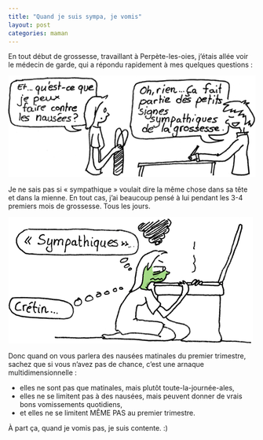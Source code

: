 ```yaml
---
title: "Quand je suis sympa, je vomis"
layout: post
categories: maman
---
```


En tout début de grossesse, travaillant à Perpète-les-oies, j’étais allée voir le médecin de garde, qui a répondu rapidement à mes quelques questions :

![— Et… qu'est-ce que je peux faire contre les nausées ? — Oh, rien… Ça fait partie des signes sympathiques de la grossesse.](/img/2013/130719a.png)

Je ne sais pas si « sympathique » voulait dire la même chose dans sa tête et dans la mienne. En tout cas, j’ai beaucoup pensé à lui pendant les 3-4 premiers mois de grossesse. Tous les jours.

![« Sympathiques… » crétin…](/img/2013/130719b.png)

Donc quand on vous parlera des nausées matinales du premier trimestre, sachez que si vous n’avez pas de chance, c’est une arnaque multidimensionnelle :

- elles ne sont pas que matinales, mais plutôt toute-la-journée-ales,
- elles ne se limitent pas à des nausées, mais peuvent donner de vrais bons vomissements quotidiens,
- et elles ne se limitent MÊME PAS au premier trimestre.

À part ça, quand je vomis pas, je suis contente. :)
